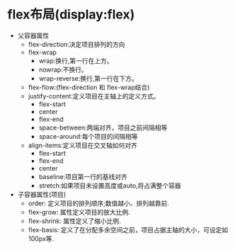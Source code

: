 # flex布局(display:flex)
* 父容器属性
	* flex-direction:决定项目排列的方向
	* flex-wrap
		* wrap:换行,第一行在上方。
		* nowrap:不换行。
		* wrap-reverse:换行,第一行在下方。
	* flex-flow:(flex-direction 和 flex-wrap结合)
	* justify-content:定义项目在主轴上的定义方式。
		* flex-start
		* center
		* flex-end
		* space-between:两端对齐，项目之前间隔相等
		* space-around:每个项目的间隔相等
	* align-items:定义项目在交叉轴如何对齐
		* flex-start
		* flex-end
		* center
		* baseline:项目第一行的基线对齐
		* stretch:如果项目未设置高度或auto,将占满整个容器
* 子容器属性(项目)
	* order: 定义项目的排列顺序;数值越小、排列越靠前.
	* flex-grow: 属性定义项目的放大比例.
	* flex-shrink: 属性定义了缩小比例.
	* flex-basis: 定义了在分配多余空间之前，项目占据主轴的大小，可设定如100px等.



